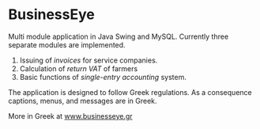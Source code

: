 # BusinessEye
Multi module application in Java Swing and MySQL.
Currently three separate modules are implemented.

1. Issuing of *invoices* for service companies.
2. Calculation of *return VAT* of farmers
3. Basic functions of *single-entry accounting* system.

The application is designed to follow Greek regulations.
As a consequence captions, menus, and messages are in Greek.

More in Greek at www.businesseye.gr

